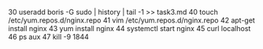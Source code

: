    30  useradd boris -G sudo | history | tail -1 >> task3.md
   40  touch /etc/yum.repos.d/nginx.repo
   41  vim /etc/yum.repos.d/nginx.repo
   42  apt-get install nginx
   43  yum install nginx
   44  systemctl start nginx
   45  curl localhost
   46  ps aux
   47  kill -9 1844
